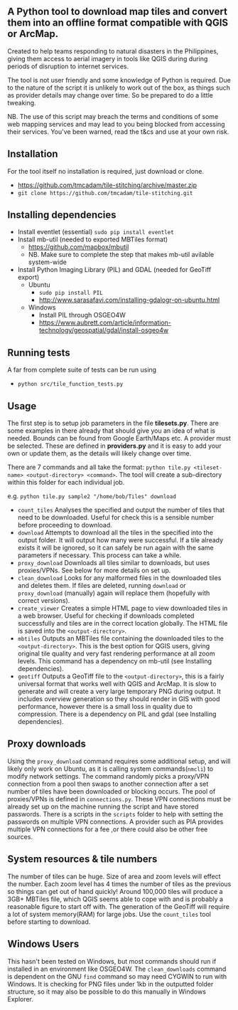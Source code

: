## A Python tool to download map tiles and convert them into an offline format compatible with QGIS or ArcMap.

Created to help teams responding to natural disasters in the Philippines, giving them access to aerial imagery in tools like QGIS during during periods of disruption to internet services.

The tool is not user friendly and some knowledge of Python is required. Due to the nature of the script it is unlikely to work out of the box, as things such as provider details may change over time. So be prepared to do a little tweaking.

NB. The use of this script may breach the terms and conditions of some web mapping services and may lead to you being blocked from accessing their services. You've been warned, read the t&cs and use at your own risk.

## Installation
For the tool itself no installation is required, just download or clone.
  + https://github.com/tmcadam/tile-stitching/archive/master.zip
  + ```git clone https://github.com/tmcadam/tile-stitching.git```

## Installing dependencies
+ Install eventlet (essential) `sudo pip install eventlet`
+ Install mb-util (needed to exported MBTiles format)
    + https://github.com/mapbox/mbutil
    + NB. Make sure to complete the step that makes mb-util avilable system-wide
+ Install Python Imaging Library (PIL) and GDAL (needed for GeoTiff export)
    + Ubuntu
        + `sudo pip install PIL`
        + http://www.sarasafavi.com/installing-gdalogr-on-ubuntu.html
    + Windows
        + Install PIL through OSGEO4W
        + https://www.aubrett.com/article/information-technology/geospatial/gdal/install-osgeo4w

## Running tests
A far from complete suite of tests can be run using
  * ```python src/tile_function_tests.py```

## Usage
The first step is to setup job parameters in the file **tilesets.py**. There are some examples in there already that should give you an idea of what is needed. Bounds can be found from Google Earth/Maps etc. A provider must be selected. These are defined in **providers.py** and it is easy to add your own or update them, as the details will likely change over time.

There are 7 commands and all take the format: `python tile.py <tileset-name> <output-directory> <command>`. The tool will create a sub-directory within this folder for each individual job.

e.g. `python tile.py sample2 "/home/bob/Tiles" download`    

+ `count_tiles` Analyses the specified <tileset-name> and output the number of tiles that need to be downloaded. Useful for check this is a sensible number before proceeding to download.
+ `download` Attempts to download all the tiles in the specified <tile-set-name> into the output folder. It will output how many were successful. If a tile already exists it will be ignored, so it can safely be run again with the same parameters if necessary. This process can take a while.
+ `proxy_download` Downloads all tiles similar to downloads, but uses proxies/VPNs. See below for more details on set up.
+ `clean_download` Looks for any malformed files in the downloaded tiles and deletes them. If files are deleted, running `download` or `proxy_download` (manually) again will replace them (hopefully with correct versions).  
+ `create_viewer` Creates a simple HTML page to view downloaded tiles in a web browser. Useful for checking if downloads completed successfully and tiles are in the correct location globally. The HTML file is saved into the `<output-directory>`.
+ `mbtiles` Outputs an MBTiles file containing the downloaded tiles to the `<output-directory>`. This is the best option for QGIS users, giving original tile quality and very fast rendering performance at all zoom levels. This command has a dependency on mb-util (see Installing dependencies).
+ `geotiff` Outputs a GeoTiff file to the `<output-directory>`, this is a fairly universal format that works well with QGIS and ArcMap. It is slow to generate and will create a very large temporary PNG during output. It includes overview generation so they should render in GIS with good performance, however there is a small loss in quality due to compression. There is a dependency on PIL and gdal (see Installing dependencies).

## Proxy downloads
Using the `proxy_download` command requires some additional setup, and will likely only work on Ubuntu, as it is calling system commands(`nmcli`) to modify network settings. The command randomly picks a proxy/VPN connection from a pool then swaps to another connection after a set number of tiles have been downloaded or blocking occurs. The pool of proxies/VPNs is defined in `connections.py`. These VPN connections must be already set up on the machine running the script and have stored passwords. There is a scripts in the `scripts` folder to help with setting the passwords on multiple VPN connections. A provider such as PIA provides multiple VPN connections for a fee ,or there could also be other free sources.


## System resources & tile numbers

The number of tiles can be huge. Size of area and zoom levels will effect the number. Each zoom level has 4 times the number of tiles as the previous so things can get out of hand quickly! Around 100,000 tiles will produce a 3GB+ MBTiles file, which QGIS seems able to cope with and is probably a reasonable figure to start off with. The generation of the GeoTiff will require a lot of system memory(RAM) for large jobs. Use the `count_tiles` tool before starting to download.


## Windows Users

This hasn't been tested on Windows, but most commands should run if installed in an environment like OSGEO4W. The `clean_downloads` command is dependent on the GNU `find` command so may need CYGWIN to run with Windows. It is checking for PNG files under 1kb in the outputted folder structure, so it may also be possible to do this manually in Windows Explorer.
